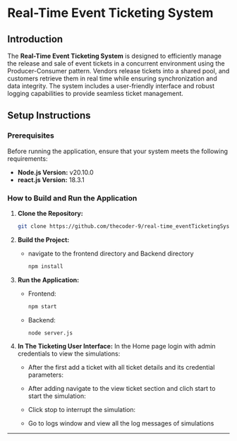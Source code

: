 # Real-Time Event Ticketing System

## Introduction

The **Real-Time Event Ticketing System** is designed to efficiently manage the release and sale of event tickets in a concurrent environment using the Producer-Consumer pattern. Vendors release tickets into a shared pool, and customers retrieve them in real time while ensuring synchronization and data integrity. The system includes a user-friendly interface and robust logging capabilities to provide seamless ticket management.

## Setup Instructions

### Prerequisites

Before running the application, ensure that your system meets the following requirements:

- **Node.js Version:** v20.10.0
- **react.js Version:** 18.3.1

### How to Build and Run the Application

1. **Clone the Repository:**

   ```bash
   git clone https://github.com/thecoder-9/real-time_eventTicketingSystem_oop2nd_year_project95044.git
   ```

2. **Build the Project:**

   - navigate to the frontend directory and Backend directory
     ```bash
     npm install
     ```

3. **Run the Application:**

   - Frontend:
     ```bash
     npm start
     ```
   - Backend:
     ```bash
     node server.js
     ```

4. **In The Ticketing User Interface:**
   In the Home page login with admin credentials to view the simulations:

   - After the first add a ticket with all ticket details and its credential parameters:

   - After adding navigate to the view ticket section and clich start to start the simulation:

   - Click stop to interrupt the simulation:

   - Go to logs window and view all the log messages of simulations

---
